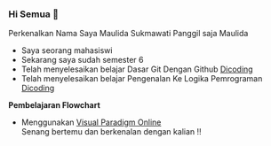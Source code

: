### Hi Semua 👋

Perkenalkan Nama Saya Maulida Sukmawati Panggil saja Maulida
- Saya seorang mahasiswi
- Sekarang saya sudah semester 6  
- Telah menyelesaikan belajar Dasar Git Dengan Github [Dicoding](https://www.dicoding.com/certificates/ERZR4815NZYV)
- Telah menyelesaikan belajar Pengenalan Ke Logika Pemrograman [Dicoding](https://www.dicoding.com/certificates/MEPJL0WOQZ3V)   

**Pembelajaran Flowchart**
- Menggunakan [Visual Paradigm Online](https://online.visual-paradigm.com/diagrams/)  
Senang bertemu dan berkenalan dengan kalian !!
<!--
**maulllajakn/maulllajakn** is a ✨ _special_ ✨ repository because its `README.md` (this file) appears on your GitHub profile.
